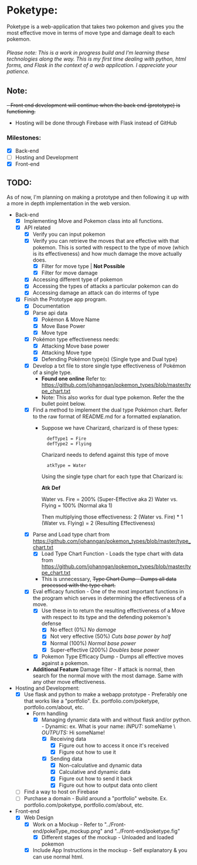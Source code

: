 # Poketype:
Poketype is a web-application that takes two pokemon and gives you the most effective move in terms of move type and damage dealt to each pokemon.

###### Please note: This is a work in progress build and I'm learning these technologies along the way. This is my first time dealing with python, html forms, and Flask in the context of a web application. I appreciate your patience.

## Note:
~~- Front end development will continue when the back end (prototype) is functioning.~~
- Hosting will be done through Firebase with Flask instead of GitHub

### Milestones:
- [x] Back-end
- [ ] Hosting and Development
- [x] Front-end

## TODO:
As of now, I'm planning on making a prototype and then following it up with a more in depth implementation in the web version.

+ Back-end
    - [x] Implementing Move and Pokemon class into all functions.
    - [x] API related
        + [x] Verify you can input pokemon
        + [x] Verify you can retrieve the moves that are effective with that pokemon. This is sorted with respect to the type of move (which is its effectiveness) and how much damage the move actually does.
            - [x] Filter for move type | **Not Possible** 
            - [x] Filter for move damage
        + [x] Accessing different type of pokemon
        + [x] Accessing the types of attacks a particular pokemon can do
        + [x] Accessing damage an attack can do interms of type
    - [x] Finish the Prototype app program.
        - [x] Documentation
        - [x] Parse api data
            + [x] Pokémon & Move Name
            + [x] Move Base Power
            + [x] Move type
        - [x] Pokémon type effectiveness needs:
            - [x] Attacking Move base power
            - [x] Attacking Move type
            - [x] Defending Pokémon type(s) {Single type and Dual type}
        - [x] Develop a txt file to store single type effectiveness of Pokémon of a single type. 
            - **Found one online** Refer to: https://github.com/johanngan/pokemon_types/blob/master/type_chart.txt
            - Note: This also works for dual type pokemon. Refer the the bullet point below.
        - [x] Find a method to implement the dual type Pokémon chart. Refer to the raw format of README.md for a formatted explanation.
            + Suppose we have Charizard, charizard is of these types:
                
                    defType1 = Fire
                    defType2 = Flying
                
                Charizard needs to defend against this type of move
                
                    atkType = Water
                
                Using the single type chart for each type that Charizard is:

                **Atk** **Def**

                Water vs. Fire = 200% (Super-Effective aka 2) 
                Water vs. Flying = 100% (Normal aka 1)

                Then multiplying those effectiveness: 
                2 (Water vs. Fire) * 1 (Water vs. Flying) = 2 (Resulting Effectiveness)
        - [x] Parse and Load type chart from https://github.com/johanngan/pokemon_types/blob/master/type_chart.txt
            + [x] Load Type Chart Function - Loads the type chart with data from https://github.com/johanngan/pokemon_types/blob/master/type_chart.txt
            + This is unnecessary, ~~Type Chart Dump - Dumps all data processed with the type chart.~~
        - [x] Eval efficacy function - One of the most important functions in the program which serves in determining the effectiveness of a move.
            + [x] Use these in to return the resulting effectiveness of a Move with respect to its type and the defending pokemon's defense
                - [x] No effect (0%) *No damage*
                - [x] Not very effective (50%) *Cuts base power by half*
                - [x] Normal (100%) *Normal base power*
                - [x] Super-effective (200%) *Doubles base power*
            + [x] Pokemon Type Efficacy Dump - Dumps all effective moves against a pokemon.
        - **Additional Feature** Damage filter - If attack is normal, then search for the normal move with the most damage. Same with any other move effectiveness.

+ Hosting and Development:
    - [x] Use flask and python to make a webapp prototype - Preferably one that works like a "portfolio". Ex. portfolio.com/poketype, portfolio.com/about, etc.
        - Form handling
            + [x] Managing dynamic data with and without flask and/or python. - Dynamic: ex. What is your name: _INPUT:_ someName \ _OUTPUTS:_ Hi someName!
                - [x] Receiving data
                    + [x] Figure out how to access it once it's received
                    + [x] Figure out how to use it
                - [x] Sending data
                    - [x] Non-calculative and dynamic data
                    - [x] Calculative and dynamic data
                    - [x] Figure out how to send it back
                    - [x] Figure out how to output data onto client
    - [ ] Find a way to host on Firebase
    - [ ] Purchase a domain - Build around a "portfolio" website. Ex. portfolio.com/poketype, portfolio.com/about, etc.

+ Front-end
    - [x] Web Design
        + [x] Work on a Mockup - Refer to "../Front-end/pokeType_mockup.png" and "../Front-end/poketype.fig"
            - [x] Different stages of the mockup - Unloaded and loaded pokemon
        + [x] Include App Instructions in the mockup - Self explanatory & you can use normal html.
